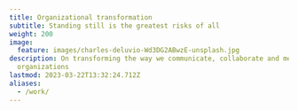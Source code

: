 ```yaml
---
title: Organizational transformation
subtitle: Standing still is the greatest risks of all
weight: 200
image:
  feature: images/charles-deluvio-Wd3DG2ABwzE-unsplash.jpg
description: On transforming the way we communicate, collaborate and measure success in
  organizations
lastmod: 2023-03-22T13:32:24.712Z
aliases:
  - /work/
---
```

